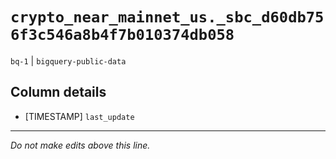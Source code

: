 # `crypto_near_mainnet_us._sbc_d60db756f3c546a8b4f7b010374db058`
`bq-1` | `bigquery-public-data`

## Column details
* [TIMESTAMP] `last_update`

-------------------------------------------------------------------------------
*Do not make edits above this line.*
